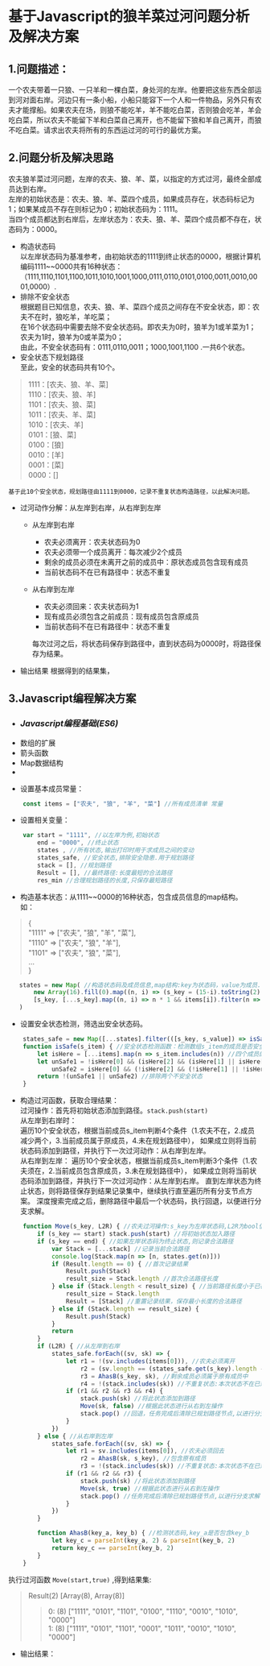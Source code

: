 # 基于Javascript的狼羊菜过河问题分析及解决方案
## 1.问题描述：
一个农夫带着一只狼、一只羊和一棵白菜，身处河的左岸。他要把这些东西全部运到河对面右岸。河边只有一条小船，小船只能容下一个人和一件物品，另外只有农夫才能撑船。如果农夫在场，则狼不能吃羊，羊不能吃白菜，否则狼会吃羊，羊会吃白菜，所以农夫不能留下羊和白菜自己离开，也不能留下狼和羊自己离开，而狼不吃白菜。请求出农夫将所有的东西运过河的可行的最优方案。
## 2.问题分析及解决思路
农夫狼羊菜过河问题，左岸的农夫、狼、羊、菜，以指定的方式过河，最终全部成员达到右岸。  
左岸的初始状态是：农夫、狼、羊、菜四个成员，如果成员存在，状态码标记为1；如果某成员不存在则标记为0；初始状态码为：1111。  
当四个成员都达到右岸后，左岸状态为：农夫、狼、羊、菜四个成员都不存在，状态码为：0000。
- 构造状态码  
以左岸状态码为基准参考，由初始状态的1111到终止状态的0000，根据计算机编码1111~~0000共有16种状态：  
（1111,1110,1101,1100,1011,1010,1001,1000,0111,0110,0101,0100,0011,0010,0001,0000）.
- 排除不安全状态   
根据题目已知信息，农夫、狼、羊、菜四个成员之间存在不安全状态，即：农夫不在时，狼吃羊，羊吃菜；  
在16个状态码中需要去除不安全状态码。即农夫为0时，狼羊为1或羊菜为1；农夫为1时，狼羊为0或羊菜为0；    
由此，不安全状态码有：0111,0110,0011；1000,1001,1100 .一共6个状态。
- 安全状态下规划路径  
至此，安全的状态码共有10个。
>1111：[农夫、狼、羊、菜]  
>1110：[农夫、狼、羊]  
>1101：[农夫、狼、菜]  
>1011：[农夫、羊、菜]  
>1010：[农夫、羊]  
>0101：[狼、菜]  
>0100：[狼]  
>0010：[羊]  
>0001：[菜]  
>0000：[]

	基于此10个安全状态，规划路径由1111到0000，记录不重复状态构造路径，以此解决问题。  
- 过河动作分解：从左岸到右岸，从右岸到左岸 
  + 从左岸到右岸  
	* 农夫必须离开：农夫状态码为0
	* 农夫必须带一个成员离开：每次减少2个成员
	* 剩余的成员必须在未离开之前的成员中：原状态成员包含现有成员
	* 当前状态码不在已有路径中：状态不重复
  + 从右岸到左岸  
	* 农夫必须回来：农夫状态码为1  
	* 现有成员必须包含之前成员：现有成员包含原成员
	* 当前状态码不在已有路径中：状态不重复

	每次过河之后，将状态码保存到路径中，直到状态码为0000时，将路径保存为结果。  
- 输出结果
根据得到的结果集，

## 3.Javascript编程解决方案
- ### *Javascript编程基础(ES6)*
 * 数组的扩展
 * 箭头函数
 * Map数据结构
 * 
- 设置基本成员常量：  
```Javascript
	const items = ["农夫", "狼", "羊", "菜"] //所有成员清单 常量
```
- 设置相关变量： 
```Javascript
	var start = "1111", //以左岸为例,初始状态
		end = "0000", //终止状态
		states , //所有状态,输出打印时用于求成员之间的变动
		states_safe, //安全状态,排除安全隐患.用于规划路径
		stack = [], //规划路径
		Result = [], //最终路径:长度最短的合法路径
		res_min //合理规划路径的长度,只保存最短路径
```
- 构造基本状态：从1111~~0000的16种状态，包含成员信息的map结构。   
如：
>{  
>	"1111" => ["农夫", "狼", "羊", "菜"],   
>	"1110" => ["农夫", "狼", "羊"],   
>	"1101" => ["农夫", "狼", "菜"],   
>	…  
>}  

 ```Javascript
	states = new Map( //构造状态码及成员信息,map结构:key为状态码，value为成员.(将二维数组转换为map)
		new Array(16).fill(0).map((n, i) => (s_key = (15-i).toString(2).padStart(4, "0"), //构造状态码数组
		[s_key, [...s_key].map((n, i) => n * 1 && items[i]).filter(n => n != 0)])) //映射成员信息:二维数组
	)
```
- 设置安全状态检测，筛选出安全状态码。 
```Javascript
	states_safe = new Map([...states].filter(([s_key, s_value]) => isSafe(s_value))) //从states筛选安全状态
	function isSafe(s_item) { //安全状态检测函数：检测数组s_item的成员是否安全
		let isHere = [...items].map(n => s_item.includes(n)) //四个成员的存在状态
		let unSafe1 = !isHere[0] && (isHere[2] && (isHere[1] || isHere[3])), //农夫不时：狼和羊,羊和菜
			unSafe2 = isHere[0] && (!isHere[2] && (!isHere[1] || !isHere[3])) //农夫在时: 狼羊不在,羊菜不在
		return !(unSafe1 || unSafe2) //排除两个不安全状态
	}
```
- 构造过河函数，获取合理结果：   
过河操作：首先将初始状态添加到路径。`stack.push(start)`   
从左岸到右岸时：  
遍历10个安全状态，根据当前成员s_item判断4个条件（1.农夫不在，2.成员减少两个，3.当前成员属于原成员，4.未在规划路径中），
如果成立则将当前状态码添加到路径，并执行下一次过河动作：从右岸到左岸。   
从右岸到左岸：
遍历10个安全状态，根据当前成员s_item判断3个条件（1.农夫须在，2.当前成员包含原成员，3.未在规划路径中），
如果成立则将当前状态码添加到路径，并执行下一次过河动作：从左岸到右岸。
直到左岸状态为终止状态，则将路径保存到结果记录集中，继续执行直至遍历所有分支节点方案。
深度搜索完成之后，删除路径中最后一个状态码，执行回退，以便进行分支求解。
```Javascript
	function Move(s_key, L2R) { //农夫过河操作:s_key为左岸状态码,L2R为bool值:从左到右？从右到左
		if (s_key == start) stack.push(start) //将初始状态加入路径
		if (s_key == end) { //如果左岸状态码为终止状态,则记录合法路径
			var Stack = [...stack] //记录当前合法路径
			console.log(Stack.map(n => [n, states.get(n)]))
			if (Result.length == 0) { //首次记录结果
				Result.push(Stack)
				result_size = Stack.length //首次合法路径长度
			} else if (Stack.length < result_size) { //当前路径长度小于已存在的合法路径长度
				result_size = Stack.length
				Result = [Stack] //重置记录结果，保存最小长度的合法路径
			} else if (Stack.length == result_size) {
				Result.push(Stack)
			}
			return
		}
		if (L2R) { //从左岸到右岸
			states_safe.forEach((sv, sk) => {
				let r1 = !(sv.includes(items[0])), //农夫必须离开
					r2 = (sv.length == (states_safe.get(s_key).length - 2)), //每次减少2成员
					r3 = AhasB(s_key, sk), //剩余成员必须属于原有成员中
					r4 = !(stack.includes(sk)) //不重复状态:本次状态不在已规划状态路径中
				if (r1 && r2 && r3 && r4) {
					stack.push(sk) //将此状态添加到路径
					Move(sk, false) //根据此状态进行从右到左操作
					stack.pop() //回退，任务完成后清除已规划路径节点,以进行分支求解
				}
			})
		} else { //从右岸到左岸
			states_safe.forEach((sv, sk) => {
				let r1 = sv.includes(items[0]), //农夫必须回去
					r2 = AhasB(sk, s_key), //包含原有成员
					r3 = !(stack.includes(sk)) //不重复状态:本次状态不在已规划状态路径中
				if (r1 && r2 && r3) {
					stack.push(sk) //将此状态添加到路径
					Move(sk, true) //根据此状态进行从右到左操作
					stack.pop() //任务完成后清除已规划路径节点,以进行分支求解
				}
			})
		}

		function AhasB(key_a, key_b) { //检测状态码,key_a是否包含key_b
			let key_c = parseInt(key_a, 2) & parseInt(key_b, 2)
			return key_c == parseInt(key_b, 2)
		}
	}
```
执行过河函数 `Move(start,true)` ,得到结果集:  
>Result(2) [Array(8), Array(8)]  
>>0: (8) ["1111", "0101", "1101", "0100", "1110", "0010", "1010", "0000"]  
>>1: (8) ["1111", "0101", "1101", "0001", "1011", "0010", "1010", "0000"]  
- 输出结果：